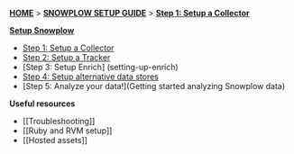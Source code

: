 [**HOME**](Home) > [**SNOWPLOW SETUP GUIDE**](Setting-up-Snowplow) > [**Step 1: Setup a Collector**](setting-up-a-collector)  

[**Setup Snowplow**](Setting-up-Snowplow)  

- [Step 1: Setup a Collector](setting-up-a-collector)  
- [Step 2: Setup a Tracker](setting-up-a-tracker)  
- [Step 3: Setup Enrich] (setting-up-enrich)  
- [Step 4: Setup alternative data stores](setting-up-alternative-data-stores) 
- [Step 5: Analyze your data!](Getting started analyzing Snowplow data)  

**Useful resources**  

- [[Troubleshooting]]  
- [[Ruby and RVM setup]]  
- [[Hosted assets]]  
